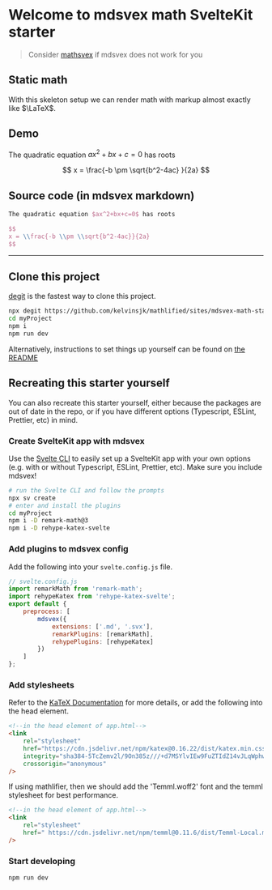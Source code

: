 # Welcome to mdsvex math SvelteKit starter

> Consider [mathsvex](https://mathsvex-starter.vercel.app) if
> mdsvex does not work for you

## Static math

With this skeleton setup we can render math
with markup almost exactly like $\LaTeX$.

## Demo

The quadratic equation $ax^2+bx+c=0$ has roots

$$
x = \frac{-b \pm \sqrt{b^2-4ac} }{2a}
$$

## Source code (in mdsvex markdown)

```latex
The quadratic equation $ax^2+bx+c=0$ has roots

$$
x = \\frac{-b \\pm \\sqrt{b^2-4ac}}{2a}
$$
```

---

## Clone this project

[degit](https://github.com/Rich-Harris/degit) is the fastest way to clone this project.

```bash
npx degit https://github.com/kelvinsjk/mathlified/sites/mdsvex-math-starter myProject
cd myProject
npm i
npm run dev
```

Alternatively, instructions to set things up yourself can be found on
[the README](https://github.com/kelvinsjk/mathlified/blob/main/sites/mdsvex-math-starter/README.md)

## Recreating this starter yourself

You can also recreate this starter yourself, either because
the packages are out of date in the repo, or if you
have different options (Typescript, ESLint, Prettier, etc) in mind.

### Create SvelteKit app with mdsvex

Use the [Svelte CLI](https://www.npmjs.com/package/sv)
to easily set up a SvelteKit app with your own options (e.g. with or without Typescript, ESLint, Prettier, etc).
Make sure you include mdsvex!

```bash
# run the Svelte CLI and follow the prompts
npx sv create
# enter and install the plugins
cd myProject
npm i -D remark-math@3
npm i -D rehype-katex-svelte
```

### Add plugins to mdsvex config

Add the following into your `svelte.config.js` file.

```js
// svelte.config.js
import remarkMath from 'remark-math';
import rehypeKatex from 'rehype-katex-svelte';
export default {
	preprocess: [
		mdsvex({
			extensions: ['.md', '.svx'],
			remarkPlugins: [remarkMath],
			rehypePlugins: [rehypeKatex]
		})
	]
};
```

### Add stylesheets

Refer to the [KaTeX Documentation](https://katex.org/docs/browser.html) for more details, or add
the following into the head element.

```html
<!--in the head element of app.html-->
<link
	rel="stylesheet"
	href="https://cdn.jsdelivr.net/npm/katex@0.16.22/dist/katex.min.css"
	integrity="sha384-5TcZemv2l/9On385z///+d7MSYlvIEw9FuZTIdZ14vJLqWphw7e7ZPuOiCHJcFCP"
	crossorigin="anonymous"
/>
```

If using mathlifier, then we should add the 'Temml.woff2' font and the
temml stylesheet for best performance.

```html
<!--in the head element of app.html-->
<link
	rel="stylesheet"
	href=" https://cdn.jsdelivr.net/npm/temml@0.11.6/dist/Temml-Local.min.css "
/>
```

### Start developing

```bash
npm run dev
```
